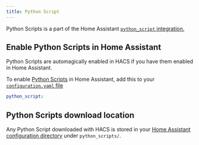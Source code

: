 ```yaml
---
title: Python Script
---
```


Python Scripts is a part of the Home Assistant [`python_script` integration.](https://www.home-assistant.io/integrations/python_script/)

## Enable Python Scripts in Home Assistant

Python Scripts are automagically enabled in HACS if you have them enabled in Home Assistant.

To enable [Python Scripts](https://www.home-assistant.io/integrations/python_script/) in Home Assistant, add this to your [`configuration.yaml` file](https://www.home-assistant.io/docs/configuration/)


```yaml title="configuration.yaml"
python_script:
```

## Python Scripts download location

Any Python Script downloaded with HACS is stored in your [Home Assistant configuration directory](https://www.home-assistant.io/docs/configuration/#to-find-the-configuration-directory) under `python_scripts/`.
